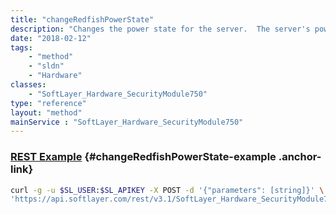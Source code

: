 ```yaml
---
title: "changeRedfishPowerState"
description: "Changes the power state for the server.  The server's power status is changed from its remote management card. "
date: "2018-02-12"
tags:
    - "method"
    - "sldn"
    - "Hardware"
classes:
    - "SoftLayer_Hardware_SecurityModule750"
type: "reference"
layout: "method"
mainService : "SoftLayer_Hardware_SecurityModule750"
---
```


### [REST Example](#changeRedfishPowerState-example) <a href="/article/rest/"><i class="fas fa-question"></i></a> {#changeRedfishPowerState-example .anchor-link} 
```bash
curl -g -u $SL_USER:$SL_APIKEY -X POST -d '{"parameters": [string]}' \
'https://api.softlayer.com/rest/v3.1/SoftLayer_Hardware_SecurityModule750/{SoftLayer_Hardware_SecurityModule750ID}/changeRedfishPowerState'
```
